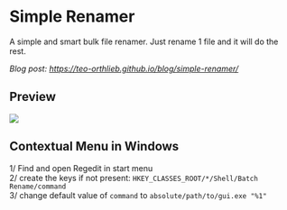 # Simple Renamer
A simple and smart bulk file renamer. Just rename 1 file and it will do the rest.

*Blog post: https://teo-orthlieb.github.io/blog/simple-renamer/*

## Preview
![](https://github.com/Inspirateur/SimpleRenamer/blob/master/preview/batch_renamer_demo.gif) 

## Contextual Menu in Windows
1/ Find and open Regedit in start menu  
2/ create the keys if not present: `HKEY_CLASSES_ROOT/*/Shell/Batch Rename/command`  
3/ change default value of `command` to `absolute/path/to/gui.exe "%1"`  
